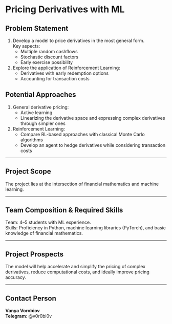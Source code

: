 # **Pricing Derivatives with ML**  

## **Problem Statement**  
1. Develop a model to price derivatives in the most general form.  
   Key aspects:  
   - Multiple random cashflows  
   - Stochastic discount factors  
   - Early exercise possibility  
2. Explore the application of Reinforcement Learning:  
   - Derivatives with early redemption options  
   - Accounting for transaction costs  

## **Potential Approaches**  
1. General derivative pricing:  
   - Active learning  
   - Linearizing the derivative space and expressing complex derivatives through simpler ones  
2. Reinforcement Learning:  
   - Compare RL-based approaches with classical Monte Carlo algorithms  
   - Develop an agent to hedge derivatives while considering transaction costs  

---

## **Project Scope**  
The project lies at the intersection of financial mathematics and machine learning.  

---

## **Team Composition & Required Skills**  
Team: 4–5 students with ML experience.  
Skills: Proficiency in Python, machine learning libraries (PyTorch), and basic knowledge of financial mathematics.  

---

## **Project Prospects**  
The model will help accelerate and simplify the pricing of complex derivatives, reduce computational costs, and ideally improve pricing accuracy.  

---

## **Contact Person**  
**Vanya Vorobiov**  
**Telegram**: @v0r0bi0v